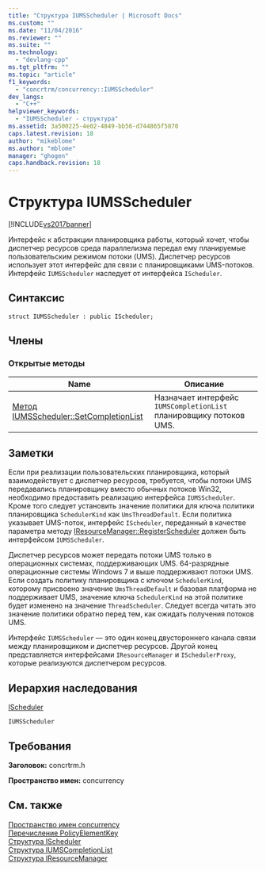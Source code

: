 ```yaml
---
title: "Структура IUMSScheduler | Microsoft Docs"
ms.custom: ""
ms.date: "11/04/2016"
ms.reviewer: ""
ms.suite: ""
ms.technology: 
  - "devlang-cpp"
ms.tgt_pltfrm: ""
ms.topic: "article"
f1_keywords: 
  - "concrtrm/concurrency::IUMSScheduler"
dev_langs: 
  - "C++"
helpviewer_keywords: 
  - "IUMSScheduler - структура"
ms.assetid: 3a500225-4e02-4849-bb56-d744865f5870
caps.latest.revision: 18
author: "mikeblome"
ms.author: "mblome"
manager: "ghogen"
caps.handback.revision: 18
---
```

# Структура IUMSScheduler
[!INCLUDE[vs2017banner](../../../assembler/inline/includes/vs2017banner.md)]

Интерфейс к абстракции планировщика работы, который хочет, чтобы диспетчер ресурсов среда параллелизма передал ему планируемые пользовательским режимом потоки \(UMS\).  Диспетчер ресурсов использует этот интерфейс для связи с планировщиками UMS\-потоков.  Интерфейс `IUMSScheduler` наследует от интерфейса `IScheduler`.  
  
## Синтаксис  
  
```  
struct IUMSScheduler : public IScheduler;  
```  
  
## Члены  
  
### Открытые методы  
  
|Name|Описание|  
|----------|--------------|  
|[Метод IUMSScheduler::SetCompletionList](../Topic/IUMSScheduler::SetCompletionList%20Method.md)|Назначает интерфейс `IUMSCompletionList` планировщику потоков UMS.|  
  
## Заметки  
 Если при реализации пользовательских планировщика, который взаимодействует с диспетчер ресурсов, требуется, чтобы потоки UMS передавались планировщику вместо обычных потоков Win32, необходимо предоставить реализацию интерфейса `IUMSScheduler`.  Кроме того следует установить значение политики для ключа политики планировщика `SchedulerKind` как `UmsThreadDefault`.  Если политика указывает UMS\-поток, интерфейс `IScheduler`, переданный в качестве параметра методу [IResourceManager::RegisterScheduler](../Topic/IResourceManager::RegisterScheduler%20Method.md) должен быть интерфейсом `IUMSScheduler`.  
  
 Диспетчер ресурсов может передать потоки UMS только в операционных системах, поддерживающих UMS. 64\-разрядные операционные системы Windows 7 и выше поддерживают потоки UMS.  Если создать политику планировщика с ключом `SchedulerKind`, которому присвоено значение `UmsThreadDefault` и базовая платформа не поддерживает UMS, значение ключа `SchedulerKind` на этой политике будет изменено на значение `ThreadScheduler`.  Следует всегда читать это значение политики обратно перед тем, как ожидать получения потоков UMS.  
  
 Интерфейс `IUMSScheduler` — это один конец двустороннего канала связи между планировщиком и диспетчер ресурсов.  Другой конец представляется интерфейсами `IResourceManager` и `ISchedulerProxy`, которые реализуются диспетчером ресурсов.  
  
## Иерархия наследования  
 [IScheduler](../../../parallel/concrt/reference/ischeduler-structure.md)  
  
 `IUMSScheduler`  
  
## Требования  
 **Заголовок:** concrtrm.h  
  
 **Пространство имен:** concurrency  
  
## См. также  
 [Пространство имен concurrency](../../../parallel/concrt/reference/concurrency-namespace.md)   
 [Перечисление PolicyElementKey](../Topic/PolicyElementKey%20Enumeration.md)   
 [Структура IScheduler](../../../parallel/concrt/reference/ischeduler-structure.md)   
 [Структура IUMSCompletionList](../../../parallel/concrt/reference/iumscompletionlist-structure.md)   
 [Структура IResourceManager](../../../parallel/concrt/reference/iresourcemanager-structure.md)